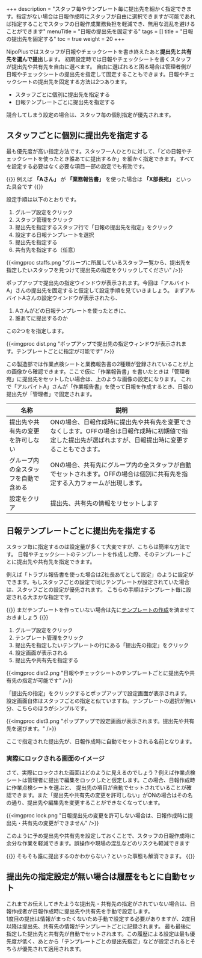 +++
description = "スタッフ毎やテンプレート毎に提出先を細かく指定できます。指定がない場合は日報作成時にスタッフが自由に選択できますが可能であれば指定することでスタッフの日報作成業務負担を軽減でき、無用な混乱を避けることができます"
menuTitle = "日報の提出先を固定する"
tags = []
title = "日報の提出先を固定する"
toc = true
weight = 20
+++

NipoPlusではスタッフが日報やチェックシートを書き終えたあと**提出先と共有先を選んで提出**します。
初期設定時では日報やチェックシートを書くスタッフが提出先や共有先を自由に選べます。
自由に選ばれると困る場合は管理者側が日報やチェックシートの提出先を指定して固定することもできます。日報やチェックシートの提出先を固定する方法は2つあります。

- スタッフごとに個別に提出先を指定する
- 日報テンプレートごとに提出先を指定する

競合してしまう設定の場合は、スタッフ毎の個別指定が優先されます。

## スタッフごとに個別に提出先を指定する

最も優先度が高い指定方法です。スタッフ一人ひとりに対して、「どの日報やチェックシートを使ったとき誰あてに提出するか」を細かく指定できます。すべてを設定する必要はなく必要な項目一部の設定でも有効です。

{{<alice pos="right" icon="here">}}
例えば **「Aさん」** が **「業務報告書」** を使った場合は **「X部長宛」** といった具合です
{{</alice>}}

設定手順は以下のとおりです。

1. グループ設定をクリック
1. スタッフ管理をクリック
1. 提出先を指定するスタッフ行で「日報の提出先を指定」をクリック
1. 設定する日報テンプレートを選択
1. 提出先を指定する
1. 共有先を指定する（任意）

{{<imgproc staffs.png "グループに所属しているスタッフ一覧から、提出先を指定したいスタッフを見つけて提出先の指定をクリックしてください" />}}

ポップアップで提出先の指定ウインドウが表示されます。今回は「アルバイトA」さんの提出先を固定すると仮定して設定手順を見ていきましょう。
まずアルバイトAさんの設定ウインドウが表示されたら、

1. Aさんがどの日報テンプレートを使ったときに、
1. 誰あてに提出するのか

この2つをを指定します。

{{<imgproc dist.png "ポップアップで提出先の指定ウィンドウが表示されます。テンプレートごとに指定が可能です" />}}

この製造部では作業点検シートと業務報告書の2種類が登録されていることが上の画像から確認できます。ここで仮に「作業報告書」を書いたときは「管理者宛」に提出先をセットしたい場合は、上のような画像の設定になります。
これで「アルバイトA」さんが「作業報告書」を使って日報を作成するとき、日報の提出先が「管理者」で固定されます。

|名称|説明|
|---|---|
|提出先や共有先の変更を許可しない|ONの場合、日報作成時に提出先や共有先を変更できなくします。OFFの場合は日報作成時に初期値で指定した提出先が選ばれますが、日報提出時に変更することもできます。|
|グループ内の全スタッフを自動で含める|ONの場合、共有先にグループ内の全スタッフが自動でセットされます。OFFの場合は個別に共有先を指定する入力フォームが出現します。|
|設定をクリア|提出先、共有先の情報をリセットします|

## 日報テンプレートごとに提出先を指定する

スタッフ毎に指定するのは設定量が多くて大変ですが、こちらは簡単な方法です。
日報やチェックシートのテンプレートを作成した際、そのテンプレートごとに提出先や共有先を指定できます。

例えば「トラブル報告書を使った場合はZ社長あてとして設定」のように設定ができます。もしスタッフごとの設定で同じテンプレートが設定されていた場合は、スタッフごとの設定が優先されます。
こちらの手順はテンプレート毎に設定される大まかな指定です。

{{<alice pos="right" icon="here">}}
まだテンプレートを作っていない場合は先に[テンプレートの作成](/org/groupsetting/template/make/)を済ませておきましょう
{{</alice>}}

1. グループ設定をクリック
1. テンプレート管理をクリック
1. 提出先を指定したいテンプレートの行にある「提出先の指定」をクリック
1. 設定画面が表示される
1. 提出先や共有先を指定する

{{<imgproc dist2.png "日報やチェックシートのテンプレートごとに提出先や共有先の指定が可能です" />}}

「提出先の指定」をクリックするとポップアップで設定画面が表示されます。
設定画面自体はスタッフごとの指定と似ていますね。テンプレートの選択が無い分、こちらのほうがシンプルです。

{{<imgproc dist3.png "ポップアップで設定画面が表示されます。提出先や共有先を選びます。" />}}

ここで指定された提出先が、日報作成時に自動でセットされる名前となります。

### 実際にロックされる画面のイメージ

さて、実際にロックされた画面はどのように見えるのでしょう？例えば作業点検シートは管理者に提出で編集をロックしたと仮定します。この場合、日報作成時に作業点検シートを選ぶと、
提出先の項目が自動でセットされていることが確認できます。また「提出先や共有先の変更を許可しない」がONの場合はその名の通り、提出先や編集先を変更することができなくなっています。

{{<imgproc lock.png "日報提出先の変更を許可しない場合は、日報作成時に提出先・共有先の変更ができません" />}}

このように予め提出先や共有先を設定しておくことで、スタッフの日報作成時に余分な作業を軽減できます。誤操作や現場の混乱などのリスクも軽減できます

{{<alice pos="right" icon="here">}}
そもそも誰に提出するのかわからない？といった事態も解消できます。
{{</alice>}}

## 提出先の指定設定が無い場合は履歴をもとに自動セット

これまでお伝えしてきたような提出先・共有先の指定がされていない場合は、日報作成者が日報作成時に提出先や共有先を手動で設定します。  
1度目の提出は情報がまったくないため手動で設定する必要がありますが、2度目以降は提出先、共有先の情報がテンプレートごとに記録されます。
最も最後に指定した提出先と共有先が自動でセットされます。この履歴による設定は最も優先度が低く、あとから「テンプレートごとの提出先指定」などが設定されるとそちらが優先されて適用されます。
